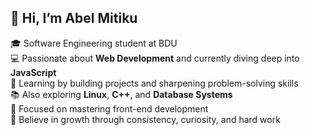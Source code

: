 ## 👋 Hi, I’m Abel Mitiku

🎓 Software Engineering student at BDU  
💻 Passionate about **Web Development** and currently diving deep into **JavaScript**  
🚀 Learning by building projects and sharpening problem-solving skills  
📚 Also exploring **Linux**, **C++**, and **Database Systems**  
🌱 Focused on mastering front-end development    
🧠 Believe in growth through consistency, curiosity, and hard work  
